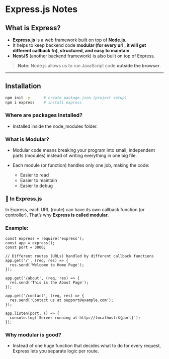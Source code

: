 # Express.js Notes

## What is Express?
- **Express.js** is a web framework built on top of **Node.js**.
- It helps to keep backend code **modular (for every url , it will get different callback fn), structured, and easy to maintain**.
- **NestJS** (another backend framework) is also built on top of Express.

> **Note:** Node.js allows us to run JavaScript code **outside the browser**.

---

## Installation

```bash
npm init -y      # create package.json (project setup)
npm i express    # install express
```

### Where are packages installed?
- Installed inside the node_modules folder.


### What is Modular?
- Modular code means breaking your program into small, independent parts (modules) instead of writing everything in one big file.

- Each module (or function) handles only one job, making the code:

   - Easier to read
   - Easier to maintain
   - Easier to debug

### 🔹 In Express.js

In Express, each URL (route) can have its own callback function (or controller).
That’s why **Express is called modular**.


### Example:
```
const express = require('express');
const app = express();
const port = 3000;

// Different routes (URLs) handled by different callback functions
app.get('/', (req, res) => {
  res.send('Welcome to Home Page');
});

app.get('/about', (req, res) => {
  res.send('This is the About Page');
});

app.get('/contact', (req, res) => {
  res.send('Contact us at support@example.com');
});

app.listen(port, () => {
  console.log(`Server running at http://localhost:${port}`);
});

```

### Why modular is good?
- Instead of one huge function that decides what to do for every request,
Express lets you separate logic per route.



 
